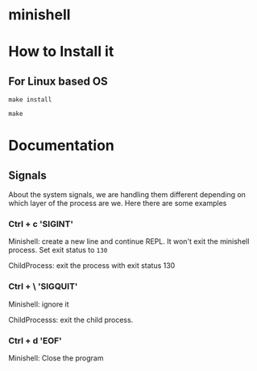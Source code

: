# minishell

# How to Install it

## For Linux based OS

```
make install
```

```
make
```

# Documentation

## Signals

About the system signals, we are handling them different depending on which layer of the process are we. Here there are some examples
### Ctrl + c 'SIGINT'

Minishell: create a new line and continue REPL. It won't exit the minishell process. Set exit status to `130`

ChildProcess: exit the process with exit status 130

### Ctrl + \ 'SIGQUIT'

Minishell: ignore it

ChildProcesss: exit the child process.

### Ctrl + d 'EOF'

Minishell: Close the program
